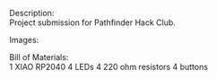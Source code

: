 Description:  
Project submission for Pathfinder Hack Club. 


Images:  

Bill of Materials:  
1 XIAO RP2040
4 LEDs
4 220 ohm resistors
4 buttons